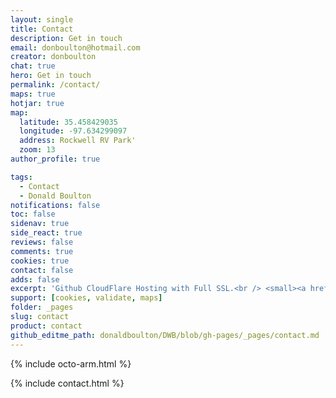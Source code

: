 ```yaml
---
layout: single
title: Contact
description: Get in touch
email: donboulton@hotmail.com
creator: donboulton
chat: true
hero: Get in touch
permalink: /contact/
maps: true
hotjar: true
map:
  latitude: 35.458429035
  longitude: -97.634299097
  address: Rockwell RV Park'
  zoom: 13
author_profile: true

tags:
  - Contact
  - Donald Boulton
notifications: false
toc: false
sidenav: true
side_react: true
reviews: false
comments: true
cookies: true
contact: false
adds: false
excerpt: 'Github CloudFlare Hosting with Full SSL.<br /> <small><a href="https://github.com/donaldboulton/DWB/">Jekyll Gulp Travis CI Build</a></small><br /><br /> {::nomarkdown}<iframe style="display: inline-block;" src="https://ghbtns.com/github-btn.html?user=donaldboulton&repo=DWB&type=star&count=true&size=large" frameborder="0" scrolling="0" width="160px" height="30px"></iframe> <iframe style="display: inline-block;" src="https://ghbtns.com/github-btn.html?user=donaldboulton&repo=DWB&type=fork&count=true&size=large" frameborder="0" scrolling="0" width="158px" height="30px"></iframe>{:/nomarkdown}'
support: [cookies, validate, maps]
folder: _pages
slug: contact
product: contact
github_editme_path: donaldboulton/DWB/blob/gh-pages/_pages/contact.md
---
```


{% include octo-arm.html %}

{% include contact.html %}
